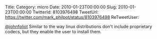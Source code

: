 Title: 
Category: micro
Date: 2010-01-23T00:00:00
Slug: 2010-01-23T00:00:00
TwitterId: 8103976498
TweetUrl: https://twitter.com/mark_philpot/status/8103976498
ReTweetUser: 

[@johnfoliot](https://twitter.com/johnfoliot) Similar to the way linux distributions don't include proprietary codecs, but they enable the user to install them.